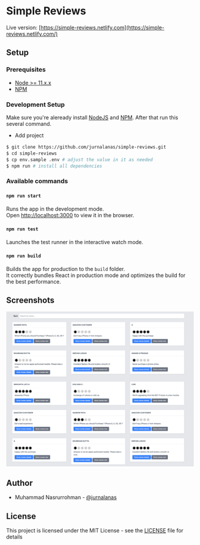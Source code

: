# Simple Reviews


Live version: [https://simple-reviews.netlify.com](https://simple-reviews.netlify.com/)

## Setup

### Prerequisites

- [Node >= 11.x.x](https://nodejs.org/en/)
- [NPM](https://www.npmjs.com/)

### Development Setup

Make sure you're aleready install [NodeJS](https://nodejs.org/en/) and [NPM](https://www.npmjs.com/). After that run this several command.

- Add project

```bash
$ git clone https://github.com/jurnalanas/simple-reviews.git
$ cd simple-reviews
$ cp env.sample .env # adjust the value in it as needed
$ npm run # install all dependencies
```

### Available commands

#### `npm run start`

Runs the app in the development mode.<br />
Open [http://localhost:3000](http://localhost:3000) to view it in the browser.

#### `npm run test`

Launches the test runner in the interactive watch mode.<br />

#### `npm run build`

Builds the app for production to the `build` folder.<br />
It correctly bundles React in production mode and optimizes the build for the best performance.


## Screenshots

![homepage](/screenshots/homepage.png)

## Author
- Muhammad Nasrurrohman - [@jurnalanas](https://github.com/jurnalanas)

## License
This project is licensed under the MIT License - see the [LICENSE](/LICENSE) file for details
